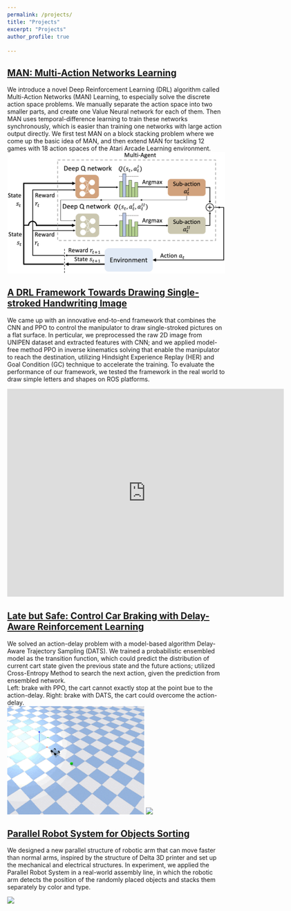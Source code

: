 ```yaml
---
permalink: /projects/
title: "Projects"
excerpt: "Projects"
author_profile: true

---
```



[MAN: Multi-Action Networks Learning](http://keqinw.github.io/MAN)
-----
We introduce a novel Deep Reinforcement Learning (DRL) algorithm called Multi-Action Networks (MAN) Learning, to especially solve the discrete action space problems. We manually separate the action space into two smaller parts, and create one Value Neural network for each of them. Then MAN uses temporal-difference learning to train these networks synchronously, which is easier than training one networks with large action output directly. We first test MAN on a block stacking problem where we come up the basic idea of MAN, and then extend MAN for tackling 12 games with 18 action spaces of the Atari Arcade Learning environment.  
![](https://github.com/keqinw/keqinw.github.io/raw/master/images/pipeline.png "pipeline of MAN")  

[A DRL Framework Towards Drawing Single-stroked Handwriting Image](http://keqinw.github.io/draw)
-----
We came up with an innovative end-to-end framework that combines the CNN and PPO to control the manipulator to draw single-stroked pictures on a flat surface. In perticular, we preprocessed the raw 2D image from UNIPEN dataset and extracted features with CNN; and we applied model-free method PPO in inverse kinematics solving that enable the manipulator to reach the destination, utilizing Hindsight Experience Replay (HER) and Goal Condition (GC) technique to accelerate the training. To evaluate the performance of our framework, we tested the framework in the real world to draw simple letters and shapes on ROS platforms.  
<iframe
    width="640"
    height="480"
    src="https://www.youtube.com/embed/ylg1y9e7aGo"
    frameborder="0"
    allow="autoplay; encrypted-media"
    allowfullscreen
>
</iframe>

[Late but Safe: Control Car Braking with Delay-Aware Reinforcement Learning](http://keqinw.github.io/late)
------
We solved an action-delay problem with a model-based algorithm Delay-Aware Trajectory Sampling (DATS). We trained a probabilistic ensembled model as the transition function, which could predict the distribution of current cart state given the previous state and the future actions; utilized Cross-Entropy Method to search the next action, given the prediction from ensembled network.  
Left: brake with PPO, the cart cannot exactly stop at the point bue to the action-delay. Right: brake with DATS, the cart could overcome the action-delay.  
<img src="https://github.com/keqinw/keqinw.github.io/raw/master/images/brake_delay.gif" height="250">
<img src="https://github.com/keqinw/keqinw.github.io/raw/master/images/brake-delay-MBRL-DATS.gif" height="250">
 
 
[Parallel Robot System for Objects Sorting](http://keqinw.github.io/parallel)
----
We designed a new parallel structure of robotic arm that can move faster than normal arms, inspired by the structure of Delta 3D printer and set up the mechanical and electrical structures. In experiment, we applied the Parallel Robot System in a real-world assembly line, in which the robotic arm detects the position of the randomly placed objects and stacks them separately by color and type.

<img src="https://github.com/keqinw/keqinw.github.io/raw/master/images/picking.gif"> 



